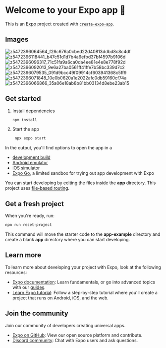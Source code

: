 # Welcome to your Expo app 👋

This is an [Expo](https://expo.dev) project created with [`create-expo-app`](https://www.npmjs.com/package/create-expo-app).

## Images

![z5472396064564_f26c676a0cbed22d40813ddbd8c8c4df](https://github.com/vn-vietnam/teakofe/assets/119742667/02d8dd27-ba09-4ac5-8a41-0bff66a01dab)
![z5472396118441_b47c51d1d7b4a6efbd37bf4597b9106d](https://github.com/vn-vietnam/teakofe/assets/119742667/8de5d109-e593-4dfe-80e4-28a6b1872219)
![z5472396096317_71c51fa9a6ca0da4ee81e4e8e778f92d](https://github.com/vn-vietnam/teakofe/assets/119742667/a88c256e-8736-461e-a283-70e254d60b1b)
![z5472396092013_9e6a27ba0561ff41ffe7b58bc339d7c2](https://github.com/vn-vietnam/teakofe/assets/119742667/a2b180f0-a0eb-4a5d-a36a-0dfb0b52affc)
![z5472396079535_091d9bcc49f09914cf603941368c5ff9](https://github.com/vn-vietnam/teakofe/assets/119742667/705420cb-0283-42d5-ba6b-11d53e583091)
![z5472396071848_10e0b0620a1e2022afc0db59160cf74a](https://github.com/vn-vietnam/teakofe/assets/119742667/08800cc0-2d5d-449e-a9c6-a21648374a69)
![z5472396066866_35a06e18ab8b81bb03134d8ebe23ab15](https://github.com/vn-vietnam/teakofe/assets/119742667/7a3b0401-63e8-4aca-a2c0-2be23eebcfba)


## Get started

1. Install dependencies

   ```bash
   npm install
   ```

2. Start the app

   ```bash
    npx expo start
   ```

In the output, you'll find options to open the app in a

- [development build](https://docs.expo.dev/develop/development-builds/introduction/)
- [Android emulator](https://docs.expo.dev/workflow/android-studio-emulator/)
- [iOS simulator](https://docs.expo.dev/workflow/ios-simulator/)
- [Expo Go](https://expo.dev/go), a limited sandbox for trying out app development with Expo

You can start developing by editing the files inside the **app** directory. This project uses [file-based routing](https://docs.expo.dev/router/introduction).

## Get a fresh project

When you're ready, run:

```bash
npm run reset-project
```

This command will move the starter code to the **app-example** directory and create a blank **app** directory where you can start developing.

## Learn more

To learn more about developing your project with Expo, look at the following resources:

- [Expo documentation](https://docs.expo.dev/): Learn fundamentals, or go into advanced topics with our [guides](https://docs.expo.dev/guides).
- [Learn Expo tutorial](https://docs.expo.dev/tutorial/introduction/): Follow a step-by-step tutorial where you'll create a project that runs on Android, iOS, and the web.

## Join the community

Join our community of developers creating universal apps.

- [Expo on GitHub](https://github.com/expo/expo): View our open source platform and contribute.
- [Discord community](https://chat.expo.dev): Chat with Expo users and ask questions.
